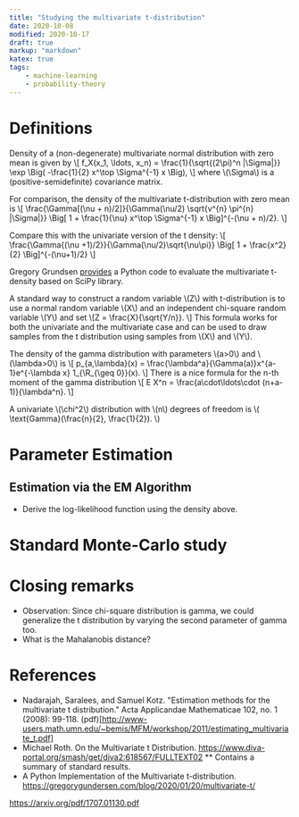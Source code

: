 ```yaml
---
title: "Studying the multivariate t-distribution"
date: 2020-10-08
modified: 2020-10-17
draft: true
markup: "markdown"
katex: true
tags:
    - machine-learning
    - probability-theory
---
```






# Definitions

Density of a (non-degenerate) multivariate normal distribution with zero mean is given by
\\[
f_X(x_1, \ldots, x_n) = \frac{1}{\sqrt{(2\pi)^n |\Sigma|}} 
\exp \Big( -\frac{1}{2} x^\top \Sigma^{-1} x \Big),
\\]
where \\(\Sigma\\) is a (positive-semidefinite) covariance matrix.

For comparison, the density of the multivariate t-distribution with zero mean is
\\[
\frac{\Gamma[(\nu + n)/2]}{\Gamma(\nu/2) \sqrt{v^{n} \pi^{n} |\Sigma|}}
\Big[ 1 + \frac{1}{\nu} x^\top \Sigma^{-1} x  \Big]^{-(\nu + n)/2}.
\\]

Compare this with the univariate version of the t density:
\\[
\frac{\Gamma{(\nu +1)/2}}{\Gamma(\nu/2)\sqrt{\nu\pi}} \Big[ 1 + \frac{x^2}{2} \Big]^{-(\nu+1)/2}
\\]

Gregory Grundsen
[provides](https://gregorygundersen.com/blog/2020/01/20/multivariate-t/) a
Python code to evaluate the multivariate t-density based on SciPy library.

A standard way to construct a random variable \\(Z\\) with t-distribution is to use
a normal random variable \\(X\\) and an independent chi-square random variable \\(Y\\) and set
\\[Z = \frac{X}{\sqrt{Y/n}}. \\]
This formula works for both the univariate and the multivariate case and can be
used to draw samples from the t distribution using samples from \\(X\\) and
\\(Y\\).

The density of the gamma distribution with parameters \\(a>0\\) and \\(\lambda>0\\) is
\\[
    p_{a,\lambda}(x) = \frac{\lambda^a}{\Gamma(a)}x^{a-1}e^{-\lambda x} 1_{\R_{\geq 0}}(x).
\\]
There is a nice formula for the n-th moment of the gamma distribution
\\[
    E X^n = \frac{a\cdot\ldots\cdot (n+a-1)}{\lambda^n}.
\\]

A univariate \\(\chi^2\\) distribution with \\(n\\) degrees of freedom is \\( \text{Gamma}(\frac{n}{2}, \frac{1}{2}). \\)

# Parameter Estimation

## Estimation via the EM Algorithm

* Derive the log-likelihood function using the density above.


# Standard Monte-Carlo study


# Closing remarks

* Observation: Since chi-square distribution is gamma, we could generalize the
  t distribution by varying the second parameter of gamma too.
* What is the Mahalanobis distance?

# References

* Nadarajah, Saralees, and Samuel Kotz. "Estimation methods for the multivariate t distribution." Acta Applicandae Mathematicae 102, no. 1 (2008): 99-118. (pdf)[http://www-users.math.umn.edu/~bemis/MFM/workshop/2011/estimating_multivariate_t.pdf]
* Michael Roth. On the Multivariate t Distribution. https://www.diva-portal.org/smash/get/diva2:618567/FULLTEXT02
** Contains a summary of standard results.
* A Python Implementation of the Multivariate t-distribution. https://gregorygundersen.com/blog/2020/01/20/multivariate-t/

https://arxiv.org/pdf/1707.01130.pdf

<!-- vim: set syntax=markdown: set spelllang=en_us: set spell: -->
